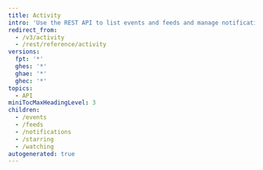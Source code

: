 ```yaml
---
title: Activity
intro: 'Use the REST API to list events and feeds and manage notifications, starring, and watching.'
redirect_from:
  - /v3/activity
  - /rest/reference/activity
versions:
  fpt: '*'
  ghes: '*'
  ghae: '*'
  ghec: '*'
topics:
  - API
miniTocMaxHeadingLevel: 3
children:
  - /events
  - /feeds
  - /notifications
  - /starring
  - /watching
autogenerated: true
---
```




<!-- Content after this section is automatically generated -->
